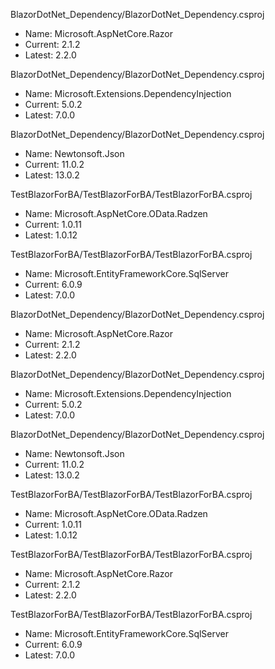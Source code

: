 
 
 BlazorDotNet_Dependency/BlazorDotNet_Dependency.csproj 
 - Name: Microsoft.AspNetCore.Razor 
 - Current: 2.1.2 
 - Latest: 2.2.0
 
 BlazorDotNet_Dependency/BlazorDotNet_Dependency.csproj 
 - Name: Microsoft.Extensions.DependencyInjection 
 - Current: 5.0.2 
 - Latest: 7.0.0
 
 BlazorDotNet_Dependency/BlazorDotNet_Dependency.csproj 
 - Name: Newtonsoft.Json 
 - Current: 11.0.2 
 - Latest: 13.0.2
 
 TestBlazorForBA/TestBlazorForBA/TestBlazorForBA.csproj 
 - Name: Microsoft.AspNetCore.OData.Radzen 
 - Current: 1.0.11 
 - Latest: 1.0.12
 
 TestBlazorForBA/TestBlazorForBA/TestBlazorForBA.csproj 
 - Name: Microsoft.EntityFrameworkCore.SqlServer 
 - Current: 6.0.9 
 - Latest: 7.0.0
 
 BlazorDotNet_Dependency/BlazorDotNet_Dependency.csproj 
 - Name: Microsoft.AspNetCore.Razor 
 - Current: 2.1.2 
 - Latest: 2.2.0
 
 BlazorDotNet_Dependency/BlazorDotNet_Dependency.csproj 
 - Name: Microsoft.Extensions.DependencyInjection 
 - Current: 5.0.2 
 - Latest: 7.0.0
 
 BlazorDotNet_Dependency/BlazorDotNet_Dependency.csproj 
 - Name: Newtonsoft.Json 
 - Current: 11.0.2 
 - Latest: 13.0.2
 
 TestBlazorForBA/TestBlazorForBA/TestBlazorForBA.csproj 
 - Name: Microsoft.AspNetCore.OData.Radzen 
 - Current: 1.0.11 
 - Latest: 1.0.12
 
 TestBlazorForBA/TestBlazorForBA/TestBlazorForBA.csproj 
 - Name: Microsoft.AspNetCore.Razor 
 - Current: 2.1.2 
 - Latest: 2.2.0
 
 TestBlazorForBA/TestBlazorForBA/TestBlazorForBA.csproj 
 - Name: Microsoft.EntityFrameworkCore.SqlServer 
 - Current: 6.0.9 
 - Latest: 7.0.0